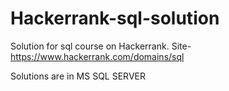 # Hackerrank-sql-solution
Solution for sql course on Hackerrank. 
Site-https://www.hackerrank.com/domains/sql 

Solutions are in MS SQL SERVER
